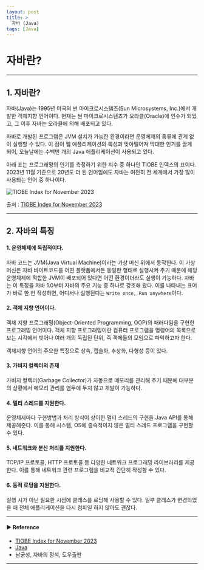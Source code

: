 ```yaml
---
layout: post
title: >
  자바 (Java)
tags: [Java]
---
```


# 자바란?

---

## 1. 자바란?
자바(Java)는 1995년 미국의 썬 마이크로시스템즈(Sun Microsystems, Inc.)에서 개발한 객체지향 언어이다. 
현재는 썬 마이크로시스템즈가 오라클(Oracle)에 인수가 되었고, 그 이후 자바는 오라클에 의해 배포되고 있다.

자바로 개발된 프로그램은 JVM 설치가 가능한 환경이라면 운영체제의 종류에 관계 없이 실행할 수 있다. 
이 점이 웹 애플리케이션의 특성과 맞아떨어져 막대한 인기를 끌게 되어, 오늘날에는 수백만 개의 Java 애플리케이션이 사용되고 있다.

아래 표는 프로그래밍의 인기를 측정하기 위한 지수 중 하나인 TIOBE 인덱스의 표이다.
2023년 11월 기준으로 20년도 더 된 언어임에도 자바는 여전히 전 세계에서 가장 많이 사용되는 언어 중 하나이다.

![TIOBE Index for November 2023](https://drive.google.com/uc?export=view&id=1hiBjUAr6YLI6j8Jqp1SbU7hA7i9RbzMm )

출처 : [TIOBE Index for November 2023](https://www.tiobe.com/tiobe-index/)  

---

## 2. 자바의 특징
#### 1. 운영체제에 독립적이다.
자바 코드는 JVM(Java Virtual Machine)이라는 가상 머신 위에서 동작한다.
이 가상 머신은 자바 바이트코드를 어떤 플랫폼에서든 동일한 형태로 실행시켜 주기 때문에 해당 운영체제에 적합한 JVM이 배포되어 있다면 어떤 환경이더라도 실행이 가능하다.
자바는 이 특징을 자바 1.0부터 자바의 주요 기능 중 하나로 강조해 왔다. 이를 나타내는 표어가 바로 한 번 작성하면, 어디서나 실행된다는 `Write once, Run anywhere`이다.

#### 2. 객체 지향 언어이다.
객체 지향 프로그래밍(Object-Oriented Programming, OOP)의 패러다임을 구현한 프로그래밍 언어이다.
객체 지향 프로그래밍이란 컴퓨터 프로그램을 명령어의 목록으로 보는 시각에서 벗어나 여러 개의 독립된 단위, 즉 객체들의 모임으로 파악하고자 한다. 

객체지향 언어의 주요한 특징으로 상속, 캡슐화, 추상화, 다형성 등이 있다.

#### 3. 가비지 컬렉터의 존재
가비지 컬렉터(Garbage Collector)가 자동으로 메모리를 관리해 주기 때문에 대부분의 상황에서 메모리 관리를 염두에 두지 않고 개발이 가능하다.

#### 4. 멀티 스레드를 지원한다.
운영체제마다 구현방법과 처리 방식이 상이한 멀티 스레드의 구현을 Java API를 통해 제공해준다. 이를 통해 시스템, OS에 종속적이지 않은 멀티 스레드 프로그램을 구현할 수 있다.

#### 5. 네트워크와 분산 처리를 지원한다.
TCP/IP 프로토콜, HTTP 프로토콜 등 다양한 네트워크 프로그래밍 라이브러리를 제공한다. 이를 통해 네트워크 관련 프로그램을 비교적 간단히 작성할 수 있다.

#### 6. 동적 로딩을 지원한다.
실행 시가 아닌 필요한 시점에 클래스를 로딩해 사용할 수 있다. 일부 클래스가 변경되었을 때 전체 애플리케이션을 다시 컴파일 하지 않아도 괜찮다.  

---
#### ▶ Reference
- [TIOBE Index for November 2023](https://www.tiobe.com/tiobe-index/)
- [Java](https://namu.wiki/w/Java)
- 남궁성, 자바의 정석, 도우출판

---